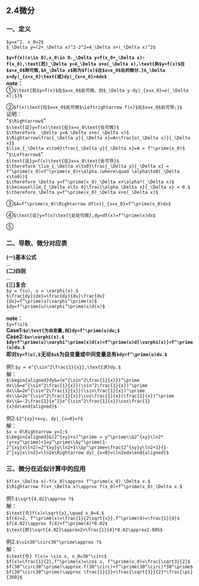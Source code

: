## 2.4微分
### 一、定义
`$y=x^2. x_0=2$`  
`$_\Delta y=(2+_\Delta x)^2-2^2=4_\Delta x+(_\Delta x)^2$`  

**`$y=f(x)(x\in D),x_0\in D._\Delta y=f(x_0+_\Delta x)-f(x_0),\text{若}_\Delta y=A_\Delta x+o(_\Delta x),\text{称$y=f(x)$在$x=x_0$除可微,$A_\Delta x$称为$f(x)$在$x=x_0$处的微分.}A_\Delta x=dy|_{x=x_0}\text{或}dy|_{x=x_0}=Adx$`**  
**note：**  
①`$\text{若$y=f(x)$在$x=x_0$处可微，则$_\Delta y-dy|_{x=x_0}=o(_\Delta x);$}$`  

②`$f(x)\text{在$x=x_0$处可微$\Leftrightarrow f(x)$在$x=x_0$处可导;}$`  
证明：    
"`$\Rightarrow$`"  
`$\text{设}y=f(x)\text{在}x=x_0\text{处可微}$`  
`$\therefore _\Delta y=A_\Delta x+o(_\Delta x)$`  
`$\Rightarrow\frac{_\Delta y}{_\Delta x}=A+\frac{o(_\Delta x)}{_\Delta x}$`  
`$\lim_{_\Delta x\to0}\frac{_\Delta y}{_\Delta x}=A = f^\prime(x_0)$`  
"`$\Leftarrow$`"  
`$\text{设}y=f(x)\text{在}x=x_0\text{处可导}$`   
`$\therefore \lim_{_\Delta x\to0}\frac{_\Delta y}{_\Delta x} = f^\prime(x_0)=f^\prime(x_0)+\alpha.(where\quad \alpha\to0(_\Delta x\to0))$`  
`$\therefore_\Delta y=f^\prime(x_0)_\Delta x+\alpha*(_\Delta x)$`  
`$\because\lim_{_\Delta x\to 0}\frac{\alpha_\Delta x}{_\Delta x} = 0.$`  
`$\therefore_\Delta y=f^\prime(x_0)_\Delta x+o(_\Delta x)$`  

③`$A=f^\prime(x_0)\Rightarrow df(x)|_{x=x_0}=f^\prime(x_0)dx$`    

④`$\text{设}y=f(x)\text{处处可微},dy=df(x)=f^\prime(x)dx$`  

⑤

### 二、导数、微分对应表  
**(一)基本公式**  
...  
**(二)四则**  
...  
**(三)复合**  
`$y = f(u), u = \varphi(x).$`  
`$\frac{dy}{dx}=\frac{dy}{du}\frac{du}{dx}=f^\prime(u)\varphi^\prime(x)$`  
`$dy=f^\prime(u)\varphi^\prime(x)d(x)$`

**note：**  
`$y=f(u)$`  
**Case1:`$u\text{为自变量,则}dy=f^\prime(u)du;$`**  
**Case2:`$u=\varphi(x).$`  
`$dy=f^\prime(u)\varphi^\prime(x)d(x)=f^\prime(u)d[\varphi(x)]=f^\prime(u)du.$`  
即对`$y=f(u),$`无论`$u$`为自变量或中间变量总有`$dy=f^\prime(u)du.$`**    

例1.`$y = e^{\sin^2\frac{1}{x}},\text{求}dy.$`  
解：  
`$\begin{aligned}dy&=(e^{\sin^2\frac{1}{x}})^\prime dx\\&=e^{\sin^2\frac{1}{x}}(\sin^2\frac{1}{x})^\prime dx\\&=2e^{\sin^2\frac{1}{x}}(\sin\frac{1}{x})^\prime dx\\&=2e^{\sin^2\frac{1}{x}}\cos\frac{1}{x}(\frac{1}{x})^\prime dx\\&=-2\frac{1}{x^2}e^{\sin^2\frac{1}{x}}\cos\frac{1}{x}dx\end{aligned}$`  

例2.`$2^{xy}+x=y, dy|_{x=0}=?$`  
解：  
`$x = 0\Rightarrow y=1;$`  
`$\begin{aligned}&(2^{xy}+x)^\prime = y^\prime\\&2^{xy}\ln2*(y+xy^\prime)+1=y^\prime\\&y^\prime(1-2^{xy}x\ln2)=2^{xy}y\ln2+1\\&y^\prime=\frac{2^{xy}y\ln2+1}{1-2^{xy}x\ln2}=\ln2e\Rightarrow dy|_{x=0}=\ln2edx\end{aligned}$`  

### 三、微分在近似计算中的应用
`$f(x+_\Delta x)-f(x_0)\approx f^\prime(x_0)_\Delta x.$`  
`$\Rightarrow f(x+_\Delta x)\approx f(x_0)+f^\prime(x_0)_\Delta x.$`  

例1.`$\sqrt{4.02}\approx ?$`  
解：  
`$\text{令}f(x)=\sqrt{x},\quad x_0=4.$`  
`$f(4)=2, f^\prime(x)=\frac{1}{2\sqrt{x}},f^\prime(4)=\frac{1}{4}$`  
`$f(4.02)\approx f(4)+f^\prime(4)*0.02$`  
`$\text{即}\sqrt{4.02}\approx2+\frac{1}{4}*0.02\approx2.005$`  

例2.`$\sin30^\circ30^\prime\approx ?$`  
解：  
`$\text{令} f(x)= \sin x, x_0=30^\circ$`  
`$f(x)=\frac{1}{2},f^\prime(x)=\cos x, f^\prime(x_0)=\frac{\sqrt3}{2}$`  
`$f(30^\circ30^\prime)\approx f(30^\circ)+f^\prime(30^\circ)*30^\prime$`  
`$f(30^\circ30^\prime)\approx \frac{1}{2}+\frac{\sqrt{3}}{2}*\frac{\pi}{360}$`  

